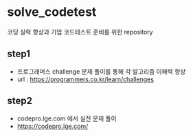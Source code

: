# solve_codetest
코딩 실력 향상과 기업 코드테스트 준비를 위한 repository

## step1
- 프로그래머스 challenge 문제 풀이를 통해 각 알고리즘 이해력 향상
- url : https://programmers.co.kr/learn/challenges

## step2
- codepro.lge.com 에서 실전 문제 풀이
- https://codepro.lge.com/
